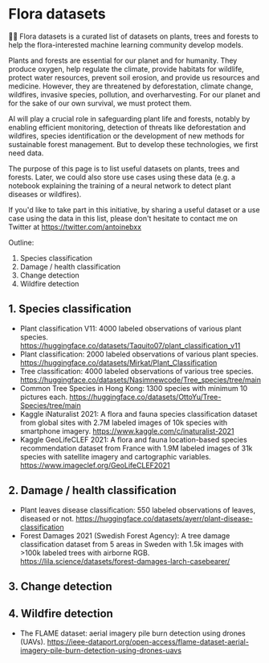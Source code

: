 # Flora datasets
🌱🌳 Flora datasets is a curated list of datasets on plants, trees and forests to help the flora-interested machine learning community develop models.

Plants and forests are essential for our planet and for humanity. They produce oxygen, help regulate the climate, provide habitats for wildlife, protect water resources, prevent soil erosion, and provide us resources and medicine.
However, they are threatened by deforestation, climate change, wildfires, invasive species, pollution, and overharvesting. For our planet and for the sake of our own survival, we must protect them.

AI will play a crucial role in safeguarding plant life and forests, notably by enabling efficient monitoring, detection of threats like deforestation and wildfires, species identification or the development of new methods for sustainable forest management. But to develop these technologies, we first need data.

The purpose of this page is to list useful datasets on plants, trees and forests. Later, we could also store use cases using these data (e.g. a notebook explaining the training of a neural network to detect plant diseases or wildfires).

If you'd like to take part in this initiative, by sharing a useful dataset or a use case using the data in this list, please don't hesitate to contact me on Twitter at https://twitter.com/antoinebxx

Outline:
1. Species classification
2. Damage / health classification
3. Change detection
4. Wildfire detection

## 1. Species classification
- Plant classification V11: 4000 labeled observations of various plant species. https://huggingface.co/datasets/Taquito07/plant_classification_v11 
- Plant classification: 2000 labeled observations of various plant species. https://huggingface.co/datasets/Mirkat/Plant_Classification
- Tree classification: 4000 labeled observations of various tree species. https://huggingface.co/datasets/Nasimnewcode/Tree_species/tree/main
- Common Tree Species in Hong Kong: 1300 species with minimum 10 pictures each. https://huggingface.co/datasets/OttoYu/Tree-Species/tree/main
- Kaggle iNaturalist 2021: A flora and fauna species classification dataset from global sites with 2.7M labeled images of 10k species with smartphone imagery. https://www.kaggle.com/c/inaturalist-2021
- Kaggle GeoLifeCLEF 2021: A flora and fauna location-based species recommendation dataset from France with 1.9M labeled images of 31k species with satellite imagery and cartographic variables. https://www.imageclef.org/GeoLifeCLEF2021

## 2. Damage / health classification
- Plant leaves disease classification: 550 labeled observations of leaves, diseased or not. https://huggingface.co/datasets/ayerr/plant-disease-classification
- Forest Damages 2021 (Swedish Forest Agency): A tree damage classification dataset from 5 areas in Sweden with 1.5k images with >100k labeled trees with airborne RGB. https://lila.science/datasets/forest-damages-larch-casebearer/

## 3. Change detection

## 4. Wildfire detection
- The FLAME dataset: aerial imagery pile burn detection using drones (UAVs). https://ieee-dataport.org/open-access/flame-dataset-aerial-imagery-pile-burn-detection-using-drones-uavs
